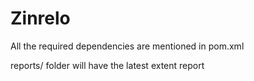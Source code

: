 # Zinrelo

All the required dependencies are mentioned in pom.xml

reports/ folder will have the latest extent report

